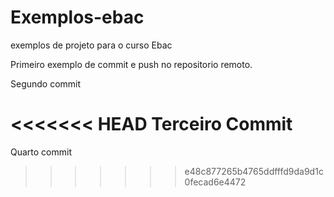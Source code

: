 # Exemplos-ebac
exemplos de projeto para o curso Ebac

Primeiro exemplo de commit e push no repositorio remoto.

Segundo commit

<<<<<<< HEAD
Terceiro Commit
=======
Quarto commit
>>>>>>> e48c877265b4765ddfffd9da9d1c0fecad6e4472

